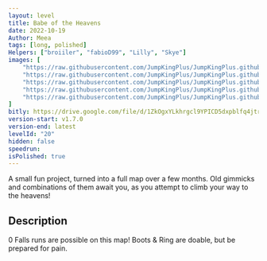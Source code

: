 ```yaml
---
layout: level
title: Babe of the Heavens
date: 2022-10-19
Author: Meea
tags: [long, polished]
Helpers: ["broiiler", "fabioD99", "Lilly", "Skye"]
images: [
    "https://raw.githubusercontent.com/JumpKingPlus/JumpKingPlus.github.io/www/images/workshop/levels/ws20-banner.png",
    "https://raw.githubusercontent.com/JumpKingPlus/JumpKingPlus.github.io/www/images/workshop/levels/ws20-2.png",
    "https://raw.githubusercontent.com/JumpKingPlus/JumpKingPlus.github.io/www/images/workshop/levels/ws20-3.png",
    "https://raw.githubusercontent.com/JumpKingPlus/JumpKingPlus.github.io/www/images/workshop/levels/ws20-4.png",
    "https://raw.githubusercontent.com/JumpKingPlus/JumpKingPlus.github.io/www/images/workshop/levels/ws20-5.png"
]
bitly: https://drive.google.com/file/d/1ZkOgxYLkhrgcl9YPICD5dxpblfq4jtro/view?usp=share_link
version-start: v1.7.0
version-end: latest
levelId: "20"
hidden: false
speedrun: 
isPolished: true
---
```


A small fun project, turned into a full map over a few months. Old gimmicks and combinations of them await you, as you attempt to climb your way to the heavens!

<!-- more -->

<div id="description">
    <h2>Description</h2>
    <p>0 Falls runs are possible on this map! Boots & Ring are doable, but be prepared for pain.</p>
</div>
